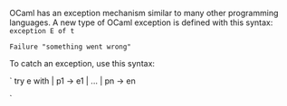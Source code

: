 OCaml has an exception mechanism similar to many other programming languages. A new type of OCaml exception is defined with this syntax:
`exception E of t`


`Failure "something went wrong"`


To catch an exception, use this syntax:

`
try e with
| p1 -> e1
| ...
| pn -> en

`

